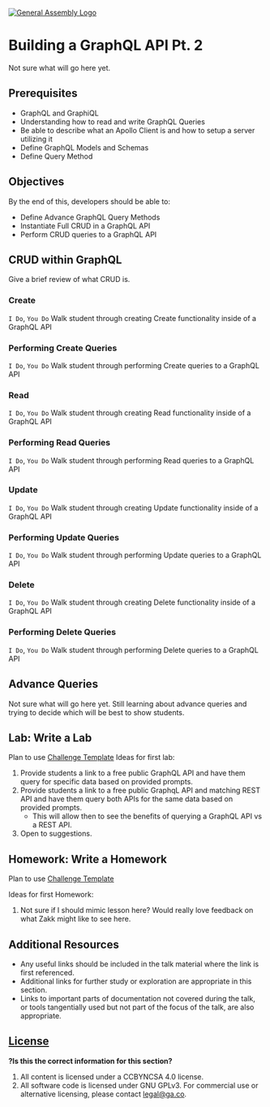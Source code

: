[![General Assembly Logo](https://camo.githubusercontent.com/1a91b05b8f4d44b5bbfb83abac2b0996d8e26c92/687474703a2f2f692e696d6775722e636f6d2f6b6538555354712e706e67)](https://generalassemb.ly/education/web-development-immersive)

# Building a GraphQL API Pt. 2
Not sure what will go here yet.


## Prerequisites
* GraphQL and GraphiQL
* Understanding how to read and write GraphQL Queries
* Be able to describe what an Apollo Client is and how to setup a server utilizing it
* Define GraphQL Models and Schemas
* Define Query Method

## Objectives

By the end of this, developers should be able to:
* Define Advance GraphQL Query Methods
* Instantiate Full CRUD in a GraphQL API
* Perform CRUD queries to a GraphQL API

## CRUD within GraphQL

Give a brief review of what CRUD is.

### Create
`I Do`, `You Do`  Walk student through creating Create functionality inside of a GraphQL API

### Performing Create Queries
`I Do`, `You Do` Walk student through performing Create queries to a GraphQL API

### Read
`I Do`, `You Do`  Walk student through creating Read functionality inside of a GraphQL API

### Performing Read Queries
`I Do`, `You Do` Walk student through performing Read queries to a GraphQL API

### Update
`I Do`, `You Do`  Walk student through creating Update functionality inside of a GraphQL API

### Performing Update Queries
`I Do`, `You Do` Walk student through performing Update queries to a GraphQL API

### Delete
`I Do`, `You Do`  Walk student through creating Delete functionality inside of a GraphQL API

### Performing Delete Queries
`I Do`, `You Do` Walk student through performing Delete queries to a GraphQL API

## Advance Queries
Not sure what will go here yet. Still learning about advance queries and trying to decide which will be best to show students. 

## Lab: Write a Lab
Plan to use [Challenge Template](https://git.generalassemb.ly/wdi-dc-instructors/homework-template)
Ideas for first lab:
  1. Provide students a link to a free public GraphQL API and have them query for specific data based on provided prompts.
  2. Provide students a link to a free public GraphqL API and matching REST API and have them query both APIs for the same data based on provided prompts.
      * This will allow then to see the benefits of querying a GraphQL API vs a REST API.
  3. Open to suggestions.

## Homework: Write a Homework
Plan to use [Challenge Template](https://git.generalassemb.ly/wdi-dc-instructors/homework-template)

Ideas for first Homework:
1. Not sure if I should mimic lesson here? Would really love feedback on what Zakk might like to see here.

## Additional Resources

- Any useful links should be included in the talk material where the link is first referenced.
- Additional links for further study or exploration are appropriate in this section.
- Links to important parts of documentation not covered during the talk, or tools tangentially used but not part of the focus of the talk, are also appropriate.

## [License](LICENSE)

**?Is this the correct information for this section?**
1. All content is licensed under a CC­BY­NC­SA 4.0 license.
2. All software code is licensed under GNU GPLv3. For commercial use or alternative licensing, please contact legal@ga.co.
